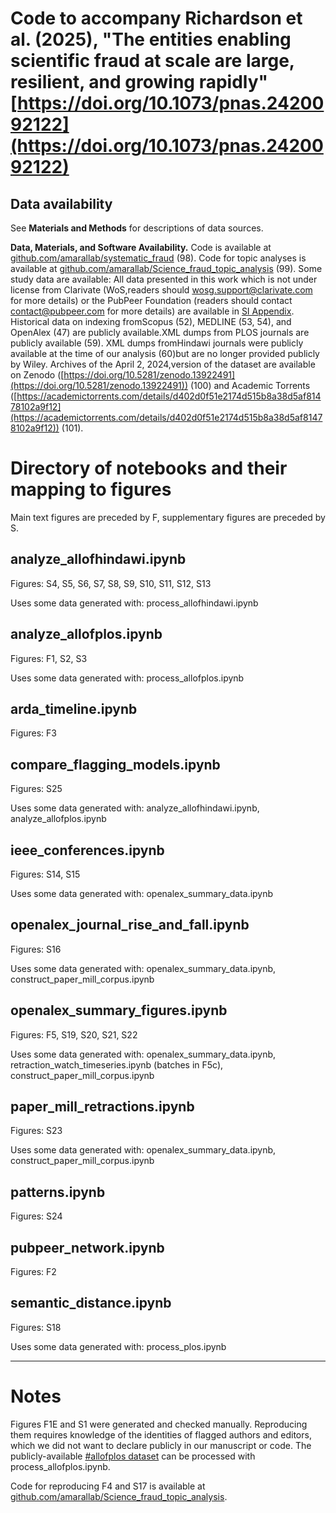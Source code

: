 # Code to accompany Richardson et al. (2025), "The entities enabling scientific fraud at scale are large, resilient, and growing rapidly" [https://doi.org/10.1073/pnas.2420092122](https://doi.org/10.1073/pnas.2420092122)

## Data availability

See **Materials and Methods** for descriptions of data sources. 

**Data, Materials, and Software Availability.** Code is available at [github.com/amarallab/systematic_fraud](https://github.com/amarallab/systematic_fraud) (98). Code for topic analyses is available at [github.com/amarallab/Science_fraud_topic_analysis](https://doi.org/github.com/amarallab/Science_fraud_topic_analysis) (99). Some study data are available: All data presented in this work which is not under license from Clarivate (WoS,readers should wosg.support@clarivate.com for more details) or the PubPeer Foundation (readers should contact contact@pubpeer.com for more details) are available in [SI Appendix](https://www.pnas.org/lookup/doi/10.1073/pnas.2420092122#supplementary-materials). Historical data on indexing fromScopus (52), MEDLINE (53, 54), and OpenAlex (47) are publicly available.XML dumps from PLOS journals are publicly available (59). XML dumps fromHindawi journals were publicly available at the time of our analysis (60)but are no longer provided publicly by Wiley. Archives of the April 2, 2024,version of the dataset are available on Zenodo ([https://doi.org/10.5281/zenodo.13922491](https://doi.org/10.5281/zenodo.13922491)) (100) and Academic Torrents ([https://academictorrents.com/details/d402d0f51e2174d515b8a38d5af81478102a9f12](https://academictorrents.com/details/d402d0f51e2174d515b8a38d5af81478102a9f12)) (101).

# Directory of notebooks and their mapping to figures

Main text figures are preceded by F, supplementary figures are preceded by S. 

## analyze_allofhindawi.ipynb

Figures: S4, S5, S6, S7, S8, S9, S10, S11, S12, S13

Uses some data generated with: process_allofhindawi.ipynb

## analyze_allofplos.ipynb

Figures: F1, S2, S3

Uses some data generated with: process_allofplos.ipynb

## arda_timeline.ipynb

Figures: F3

## compare_flagging_models.ipynb

Figures: S25

Uses some data generated with: analyze_allofhindawi.ipynb, analyze_allofplos.ipynb

## ieee_conferences.ipynb

Figures: S14, S15

Uses some data generated with: openalex_summary_data.ipynb

## openalex_journal_rise_and_fall.ipynb

Figures: S16

Uses some data generated with: openalex_summary_data.ipynb, construct_paper_mill_corpus.ipynb

## openalex_summary_figures.ipynb

Figures: F5, S19, S20, S21, S22

Uses some data generated with: openalex_summary_data.ipynb, retraction_watch_timeseries.ipynb (batches in F5c), construct_paper_mill_corpus.ipynb

## paper_mill_retractions.ipynb

Figures: S23

Uses some data generated with: openalex_summary_data.ipynb, construct_paper_mill_corpus.ipynb

## patterns.ipynb

Figures: S24

## pubpeer_network.ipynb

Figures: F2

## semantic_distance.ipynb

Figures: S18

Uses some data generated with: process_plos.ipynb

---

# Notes

Figures F1E and S1 were generated and checked manually. Reproducing them requires knowledge of the identities of flagged authors and editors, which we did not want to declare publicly in our manuscript or code. The publicly-available [#allofplos dataset](https://plos.org/text-and-data-mining/) can be processed with process_allofplos.ipynb.

Code for reproducing F4 and S17 is available at [github.com/amarallab/Science_fraud_topic_analysis](https://doi.org/github.com/amarallab/Science_fraud_topic_analysis).


